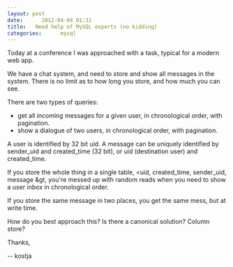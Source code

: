 ```yaml
---
layout: post
date:      2012-04-04 01:31
title:   Need help of MySQL experts (no kidding)
categories:      mysql
---
```


Today at a conference I was approached with a task, typical for a modern web app.

We have a chat system, and need to store and show all messages in the system.
There is no limit as to how long you store, and how much you can see.

There are two types of queries: 
- get all incoming messages for a given user, in chronological order, with pagination.
- show a dialogue of two users, in chronological order, with pagination.

A user is identified by 32 bit uid. 
A message can be uniquely identified by sender_uid and created_time (32 bit), or uid (destination user) and created_time.

If you store the whole thing in a single table, &lt;uid, created_time, sender_uid, message &gt, you're messed up with random reads when you need to show  a user inbox in chronological order. 

If you store the same message in two places, you get the same mess, but at write time. 

How do you best approach this? Is there a canonical solution? Column store? 

Thanks,

-- 
kostja

